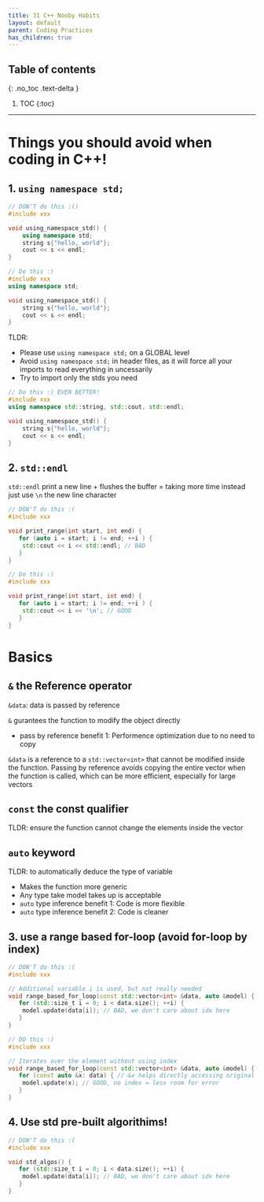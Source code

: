 ```yaml
---
title: 31 C++ Nooby Habits
layout: default
parent: Coding Practices
has_children: true
---
```

## Table of contents
{: .no_toc .text-delta }

1. TOC
{:toc}

---



# Things you should avoid when coding in C++!

## 1. `using namespace std;`

```c++
// DON'T do this :()
#include xxx

void using_namespace_std() {
    using namespace std;
    string s{"hello, world"};
    cout << s << endl;
}
```

```c++
// Do this :)
#include xxx
using namespace std;

void using_namespace_std() {
    string s{"hello, world"};
    cout << s << endl;
}
```
TLDR:
- Please use `using namespace std;` on a GLOBAL level
- Avoid `using namespace std;` in header files, as it will force all your imports to read everything in uncessarily
- Try to import only the stds you need

```c++
// Do this :) EVEN BETTER!
#include xxx
using namespace std::string, std::cout, std::endl;

void using_namespace_std() {
    string s{"hello, world"};
    cout << s << endl;
}
```

## 2. `std::endl`

`std::endl` print a new line + flushes the buffer = taking more time
instead just use `\n` the new line character

```c++
// DON'T do this :(
#include xxx

void print_range(int start, int end) {
   for (auto i = start; i != end; ++i ) {
    std::cout << i << std::endl; // BAD
   }
}
```

```c++
// Do this :)
#include xxx

void print_range(int start, int end) {
   for (auto i = start; i != end; ++i ) {
    std::cout << i << '\n'; // GOOD
   }
}
```

# Basics

## `&` the Reference operator
` &data `: data is passed by reference

`&` gurantees the function to modify the object directly
- pass by reference benefit 1: Performence optimization due to no need to copy

`&data` is a reference to a `std::vector<int>` that cannot be modified inside the function. Passing by reference avoids copying the entire vector when the function is called, which can be more efficient, especially for large vectors

## `const` the const qualifier 
TLDR: ensure the function cannot change the elements inside the vector

## `auto` keyword
TLDR: to automatically deduce the type of variable
- Makes the function more generic
- Any type take model takes up is acceptable
- `auto` type inference benefit 1: Code is more flexible 
- `auto` type inference benefit 2: Code is cleaner 


## 3. use a range based for-loop (avoid for-loop by index)

```c++
// DON'T do this :(
#include xxx

// Additional variable i is used, but not really needed
void range_based_for_loop(const std::vector<int> &data, auto &model) {
   for (std::size_t i = 0; i < data.size(); ++i) {
    model.update(data[i]); // BAD, we don't care about idx here
   }
}
```

```c++
// DO this :)
#include xxx

// Iterates over the element without using index
void range_based_for_loop(const std::vector<int> &data, auto &model) {
   for (const auto &x: data) { // &x helps directly accessing original data or object to speed up manipulation
    model.update(x); // GOOD, no index = less room for error
   }
}
```

## 4. Use std pre-built algorithims!

```c++
// DON'T do this :(
#include xxx

void std_algos() {
   for (std::size_t i = 0; i < data.size(); ++i) {
    model.update(data[i]); // BAD, we don't care about idx here
   }
}